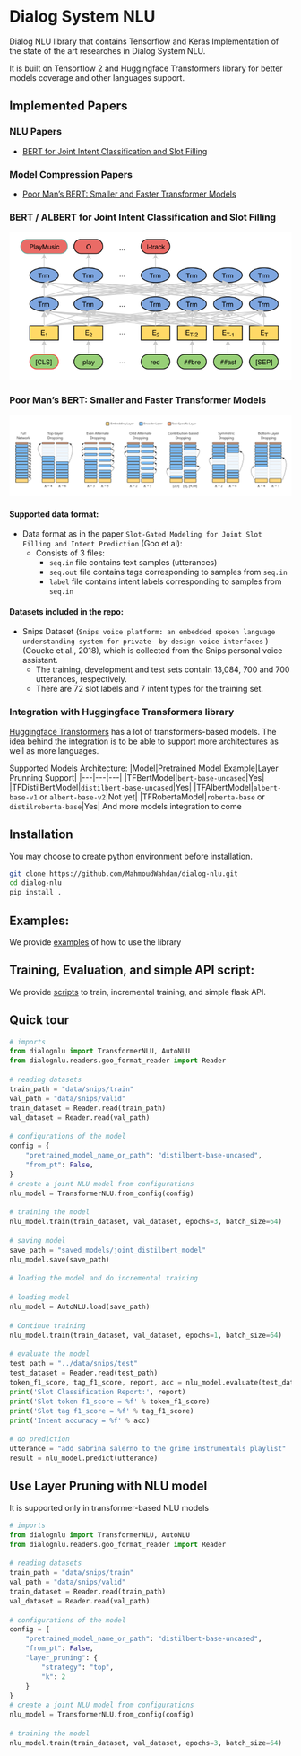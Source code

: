 # Dialog System NLU
Dialog NLU library that contains Tensorflow and Keras Implementation of the state of the art researches in Dialog System NLU. 

It is built on Tensorflow 2 and Huggingface Transformers library for better models coverage and other languages support.


## Implemented Papers
### NLU Papers
- [BERT for Joint Intent Classification and Slot Filling](https://arxiv.org/abs/1902.10909)
### Model Compression Papers
- [Poor Man’s BERT: Smaller and Faster Transformer Models](https://arxiv.org/abs/2004.03844)
### BERT / ALBERT for Joint Intent Classification and Slot Filling

![Joint BERT](img/joint_bert.PNG?)

### Poor Man’s BERT: Smaller and Faster Transformer Models

![Layer-dropping Strategies](img/Layer_dropping_Strategies.PNG)

#### Supported data format:
- Data format as in the paper `Slot-Gated Modeling for Joint Slot Filling and Intent Prediction` (Goo et al):
	- Consists of 3 files:
		- `seq.in` file contains text samples (utterances)
		- `seq.out` file contains tags corresponding to samples from `seq.in`
		- `label` file contains intent labels corresponding to samples from `seq.in`

#### Datasets included in the repo:
- Snips Dataset (`Snips voice platform: an embedded spoken language understanding system for private- by-design voice interfaces` )(Coucke et al., 2018), which is collected from the Snips personal voice assistant. 
	- The training, development and test sets contain 13,084, 700 and 700 utterances, respectively. 
	- There are 72 slot labels and 7 intent types for the training set.


### Integration with Huggingface Transformers library
[Huggingface Transformers](https://github.com/huggingface/transformers) has a lot of transformers-based models. The idea behind the integration is to be able to support more architectures as well as more languages.

Supported Models Architecture:
|Model|Pretrained Model Example|Layer Prunning Support|
|---|---|---|
|TFBertModel|```bert-base-uncased```|Yes|
|TFDistilBertModel|```distilbert-base-uncased```|Yes|
|TFAlbertModel|```albert-base-v1``` or ```albert-base-v2```|Not yet|
|TFRobertaModel|```roberta-base``` or ```distilroberta-base```|Yes|
And more models integration to come


## Installation
You may choose to create python environment before installation.

```bash
git clone https://github.com/MahmoudWahdan/dialog-nlu.git
cd dialog-nlu
pip install .
```

## Examples:
We provide [examples](https://github.com/MahmoudWahdan/dialog-nlu/tree/master/examples) of how to use the library

## Training, Evaluation, and simple API script:
We provide [scripts](https://github.com/MahmoudWahdan/dialog-nlu/tree/master/scripts) to train, incremental training, and simple flask API.

## Quick tour

```python
# imports
from dialognlu import TransformerNLU, AutoNLU
from dialognlu.readers.goo_format_reader import Reader

# reading datasets
train_path = "data/snips/train"
val_path = "data/snips/valid"
train_dataset = Reader.read(train_path)
val_dataset = Reader.read(val_path)

# configurations of the model
config = {
    "pretrained_model_name_or_path": "distilbert-base-uncased",
    "from_pt": False,
}
# create a joint NLU model from configurations
nlu_model = TransformerNLU.from_config(config)

# training the model
nlu_model.train(train_dataset, val_dataset, epochs=3, batch_size=64)

# saving model
save_path = "saved_models/joint_distilbert_model"
nlu_model.save(save_path)

# loading the model and do incremental training

# loading model
nlu_model = AutoNLU.load(save_path)

# Continue training
nlu_model.train(train_dataset, val_dataset, epochs=1, batch_size=64)

# evaluate the model
test_path = "../data/snips/test"
test_dataset = Reader.read(test_path)
token_f1_score, tag_f1_score, report, acc = nlu_model.evaluate(test_dataset)
print('Slot Classification Report:', report)
print('Slot token f1_score = %f' % token_f1_score)
print('Slot tag f1_score = %f' % tag_f1_score)
print('Intent accuracy = %f' % acc)

# do prediction
utterance = "add sabrina salerno to the grime instrumentals playlist"
result = nlu_model.predict(utterance)
```

## Use Layer Pruning with NLU model
It is supported only in transformer-based NLU models
```python
# imports
from dialognlu import TransformerNLU, AutoNLU
from dialognlu.readers.goo_format_reader import Reader

# reading datasets
train_path = "data/snips/train"
val_path = "data/snips/valid"
train_dataset = Reader.read(train_path)
val_dataset = Reader.read(val_path)

# configurations of the model
config = {
    "pretrained_model_name_or_path": "distilbert-base-uncased",
    "from_pt": False,
	"layer_pruning": {
        "strategy": "top",
        "k": 2
    }
}
# create a joint NLU model from configurations
nlu_model = TransformerNLU.from_config(config)

# training the model
nlu_model.train(train_dataset, val_dataset, epochs=3, batch_size=64)
```